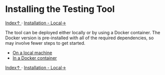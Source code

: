 # Installing the Testing Tool
[ Index↑ ](..) · [Installation - Local→](1.1._Installation_-_Local.md)

The tool can be deployed either locally or by using a Docker container. The Docker version is pre-installed with all of the required dependencies, so may involve fewer steps to get started.

- [On a local machine](1.1._Installation_-_Local.md)
- [In a Docker container](1.2._Installation_-_Docker.md)

[ Index↑ ](..) · [Installation - Local→](1.1._Installation_-_Local.md)
